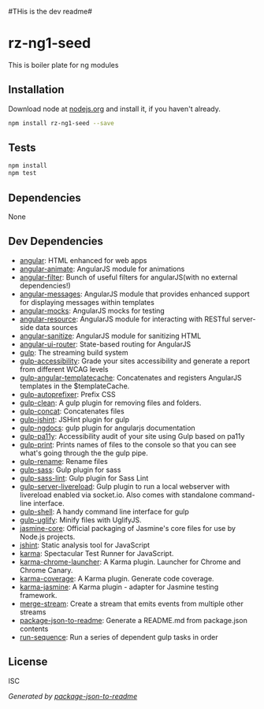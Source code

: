 #THis is the dev readme#
# rz-ng1-seed 

This is boiler plate for ng modules

## Installation

Download node at [nodejs.org](http://nodejs.org) and install it, if you haven't already.

```sh
npm install rz-ng1-seed --save
```


## Tests

```sh
npm install
npm test
```

## Dependencies

None

## Dev Dependencies

- [angular](https://github.com/angular/angular.js): HTML enhanced for web apps
- [angular-animate](https://github.com/angular/angular.js): AngularJS module for animations
- [angular-filter](https://github.com/a8m/angular-filter): Bunch of useful filters for angularJS(with no external dependencies!)
- [angular-messages](https://github.com/angular/angular.js): AngularJS module that provides enhanced support for displaying messages within templates
- [angular-mocks](https://github.com/angular/angular.js): AngularJS mocks for testing
- [angular-resource](https://github.com/angular/angular.js): AngularJS module for interacting with RESTful server-side data sources
- [angular-sanitize](https://github.com/angular/angular.js): AngularJS module for sanitizing HTML
- [angular-ui-router](https://github.com/angular-ui/ui-router): State-based routing for AngularJS
- [gulp](https://github.com/gulpjs/gulp): The streaming build system
- [gulp-accessibility](https://github.com/yargalot/gulp-accessibility): Grade your sites accessibility and generate a report from different WCAG levels
- [gulp-angular-templatecache](https://github.com/miickel/gulp-angular-templatecache): Concatenates and registers AngularJS templates in the $templateCache.
- [gulp-autoprefixer](https://github.com/sindresorhus/gulp-autoprefixer): Prefix CSS
- [gulp-clean](https://github.com/peter-vilja/gulp-clean): A gulp plugin for removing files and folders.
- [gulp-concat](https://github.com/wearefractal/gulp-concat): Concatenates files
- [gulp-jshint](https://github.com/spalger/gulp-jshint): JSHint plugin for gulp
- [gulp-ngdocs](https://github.com/nikhilmodak/gulp-ngdocs): gulp plugin for angularjs documentation
- [gulp-pa11y](https://github.com/dreamzmaster/gulp-pa11y): Accessibility audit of your site using Gulp based on pa11y
- [gulp-print](https://github.com/alexgorbatchev/gulp-print): Prints names of files to the console so that you can see what&#39;s going through the the gulp pipe.
- [gulp-rename](https://github.com/hparra/gulp-rename): Rename files
- [gulp-sass](https://github.com/dlmanning/gulp-sass): Gulp plugin for sass
- [gulp-sass-lint](https://github.com/sasstools/gulp-sass-lint): Gulp plugin for Sass Lint
- [gulp-server-livereload](https://github.com/hiddentao/gulp-server-livereload): Gulp plugin to run a local webserver with livereload enabled via socket.io. Also comes with standalone command-line interface.
- [gulp-shell](https://github.com/sun-zheng-an/gulp-shell): A handy command line interface for gulp
- [gulp-uglify](https://github.com/terinjokes/gulp-uglify): Minify files with UglifyJS.
- [jasmine-core](https://github.com/jasmine/jasmine): Official packaging of Jasmine&#39;s core files for use by Node.js projects.
- [jshint](https://github.com/jshint/jshint): Static analysis tool for JavaScript
- [karma](https://github.com/karma-runner/karma): Spectacular Test Runner for JavaScript.
- [karma-chrome-launcher](https://github.com/karma-runner/karma-chrome-launcher): A Karma plugin. Launcher for Chrome and Chrome Canary.
- [karma-coverage](https://github.com/karma-runner/karma-coverage): A Karma plugin. Generate code coverage.
- [karma-jasmine](https://github.com/karma-runner/karma-jasmine): A Karma plugin - adapter for Jasmine testing framework.
- [merge-stream](https://github.com/grncdr/merge-stream): Create a stream that emits events from multiple other streams
- [package-json-to-readme](https://github.com/zeke/package-json-to-readme): Generate a README.md from package.json contents
- [run-sequence](https://github.com/OverZealous/run-sequence): Run a series of dependent gulp tasks in order


## License

ISC

_Generated by [package-json-to-readme](https://github.com/zeke/package-json-to-readme)_
